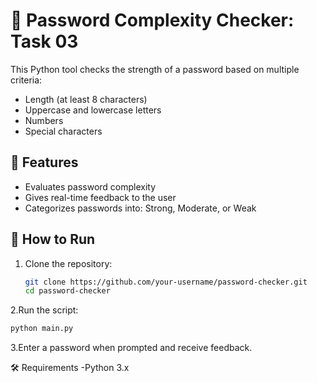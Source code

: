 # 🔐 Password Complexity Checker: Task 03

This Python tool checks the strength of a password based on multiple criteria:
- Length (at least 8 characters)
- Uppercase and lowercase letters
- Numbers
- Special characters

## 📌 Features
- Evaluates password complexity
- Gives real-time feedback to the user
- Categorizes passwords into: Strong, Moderate, or Weak

## 🚀 How to Run

1. Clone the repository:
   ```bash
   git clone https://github.com/your-username/password-checker.git
   cd password-checker
   
2.Run the script:
```bash
python main.py
```
3.Enter a password when prompted and receive feedback.

🛠️ Requirements
-Python 3.x
